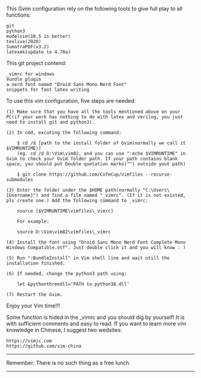 This Gvim configuration rely on the following tools to give full play to all functions:

    git 
    python3
    modelsim(10.5 is better)
	texlive(2020)
	SumatraPDF(v3.2)
	latexmk(update to 4.70a)

This git project contend:

    _vimrc for windows
	Vundle plugin
    a nerd font named "Droid Sans Mono Nerd Font"
	snippets for fast latex writing

To use this vim configuration, five steps are needed:

    (1) Make sure that you have all the tools mentioned above on your PC(if your work has nothing to do with latex and verilog, you just need to install git and python3). 

    (2) In cmd, excuting the following command:

        $ cd /d [path to the install folder of Gvim(normally we call it $VIMRUNTIME)]
		(eg. cd /d D:\Vim\vim82, and you can use ":echo $VIMRUNTIME" in Gvim to check your Gvim folder path. If your path contains blank space, you should put Double quotation marks("") outside yout path)

        $ git clone https://github.com/CofeCup/vimfiles --recurse-submodules

    (3) Enter the folder under the $HOME path(normally "C:\Users\[Username]") and find a file named "_vimrc". (If it is not existed, pls create one.) Add the following command to _vimrc:

        source [$VIMRUNTIME\vimfiles\_vimrc]

        For example:
        
        source D:\Vim\vim82\vimfiles\_vimrc

    (4) Install the font using "Droid Sans Mono Nerd Font Complete Mono Windows Compatible.otf". Just double click it and you will know : )

	(5) Run ":BundleInstall" in Vim shell line and wait utill the installation finished.

	(6) If needed, change the python3 path using:

		let &pythonthreedll='PATH to python38.dll'

	(7) Restart the Gvim.

Enjoy your Vim time!!!

Some function is hided in the _vimrc and you should dig by yourself! It is with sufficient comments and easy to read.
If you want to learn more vim knowledge in Chinese, I suggest two wedsites: 

    https://vimjc.com 
    https://github.com/vim-china

*****************************************************
Remember: There is no such thing as a free lunch. 
*****************************************************

